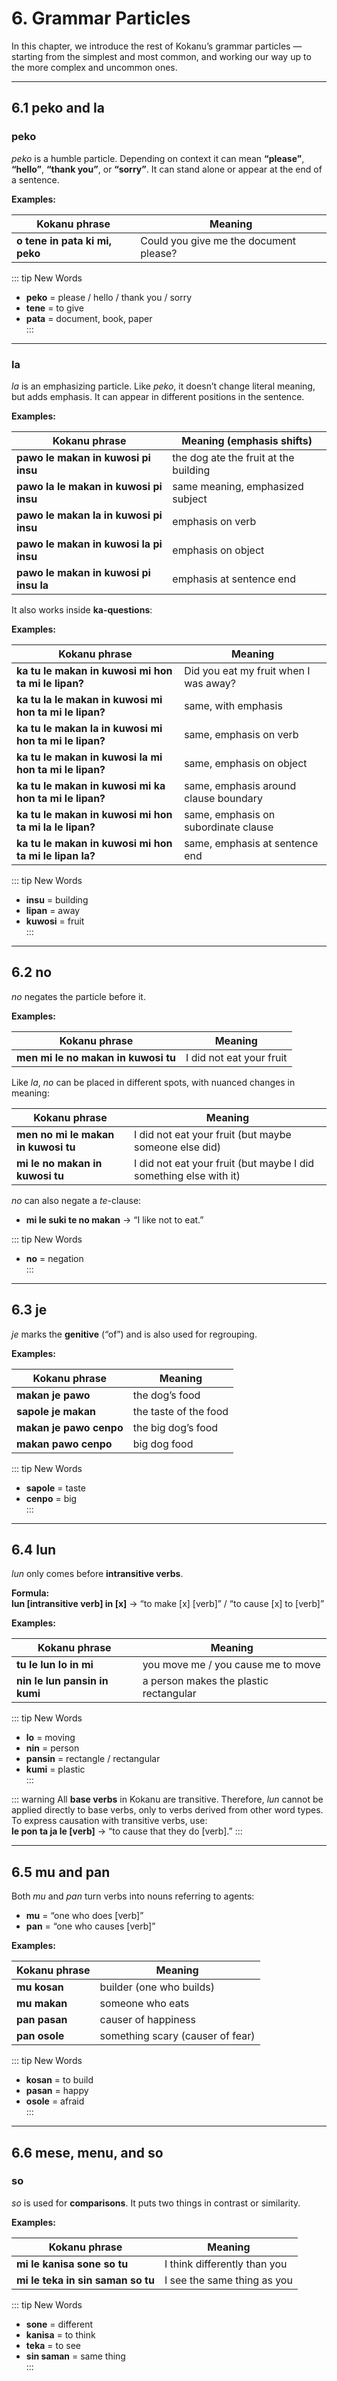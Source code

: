 # 6. Grammar Particles

In this chapter, we introduce the rest of Kokanu’s grammar particles — starting from the simplest and most common, and working our way up to the more complex and uncommon ones.

---

## 6.1 **peko** and **la**

### **peko**
*peko* is a humble particle. Depending on context it can mean **“please”**, **“hello”**, **“thank you”**, or **“sorry”**. It can stand alone or appear at the end of a sentence.

**Examples:**

| Kokanu phrase                           | Meaning                          |
|-----------------------------------------|----------------------------------|
| **o tene in pata ki mi, peko**          | Could you give me the document please? |

::: tip New Words
- **peko** = please / hello / thank you / sorry  
- **tene** = to give  
- **pata** = document, book, paper  
:::

---

### **la**
*la* is an emphasizing particle. Like *peko*, it doesn’t change literal meaning, but adds emphasis. It can appear in different positions in the sentence.

**Examples:**

| Kokanu phrase                                     | Meaning (emphasis shifts)         |
|---------------------------------------------------|-----------------------------------|
| **pawo le makan in kuwosi pi insu**               | the dog ate the fruit at the building |
| **pawo la le makan in kuwosi pi insu**            | same meaning, emphasized subject  |
| **pawo le makan la in kuwosi pi insu**            | emphasis on verb                  |
| **pawo le makan in kuwosi la pi insu**            | emphasis on object                |
| **pawo le makan in kuwosi pi insu la**            | emphasis at sentence end           |

It also works inside **ka-questions**:

**Examples:**

| Kokanu phrase                                                                 | Meaning                                 |
|-------------------------------------------------------------------------------|-----------------------------------------|
| **ka tu le makan in kuwosi mi hon ta mi le lipan?**                           | Did you eat my fruit when I was away?   |
| **ka tu la le makan in kuwosi mi hon ta mi le lipan?**                        | same, with emphasis                     |
| **ka tu le makan la in kuwosi mi hon ta mi le lipan?**                        | same, emphasis on verb                  |
| **ka tu le makan in kuwosi la mi hon ta mi le lipan?**                        | same, emphasis on object                |
| **ka tu le makan in kuwosi mi ka hon ta mi le lipan?**                        | same, emphasis around clause boundary   |
| **ka tu le makan in kuwosi mi hon ta mi la le lipan?**                        | same, emphasis on subordinate clause    |
| **ka tu le makan in kuwosi mi hon ta mi le lipan la?**                        | same, emphasis at sentence end          |

::: tip New Words
- **insu** = building  
- **lipan** = away  
- **kuwosi** = fruit  
:::

---

## 6.2 **no**

*no* negates the particle before it.

**Examples:**

| Kokanu phrase                            | Meaning                          |
|------------------------------------------|----------------------------------|
| **men mi le no makan in kuwosi tu**      | I did not eat your fruit         |

Like *la*, *no* can be placed in different spots, with nuanced changes in meaning:

| Kokanu phrase                            | Meaning                                            |
|------------------------------------------|----------------------------------------------------|
| **men no mi le makan in kuwosi tu**      | I did not eat your fruit (but maybe someone else did) |
| **mi le no makan in kuwosi tu**          | I did not eat your fruit (but maybe I did something else with it) |

*no* can also negate a *te*-clause:

- **mi le suki te no makan** → “I like not to eat.”

::: tip New Words
- **no** = negation  
:::

---

## 6.3 **je**

*je* marks the **genitive** (“of”) and is also used for regrouping.

**Examples:**

| Kokanu phrase              | Meaning                   |
|-----------------------------|---------------------------|
| **makan je pawo**           | the dog’s food            |
| **sapole je makan**         | the taste of the food     |
| **makan je pawo cenpo**     | the big dog’s food        |
| **makan pawo cenpo**        | big dog food              |

::: tip New Words
- **sapole** = taste  
- **cenpo** = big  
:::

---

## 6.4 **lun**

*lun* only comes before **intransitive verbs**.  

**Formula:**  
**lun [intransitive verb] in [x]** → “to make [x] [verb]” / “to cause [x] to [verb]”

**Examples:**

| Kokanu phrase                              | Meaning                                 |
|--------------------------------------------|-----------------------------------------|
| **tu le lun lo in mi**                     | you move me / you cause me to move      |
| **nin le lun pansin in kumi**              | a person makes the plastic rectangular  |

::: tip New Words
- **lo** = moving  
- **nin** = person  
- **pansin** = rectangle / rectangular  
- **kumi** = plastic  
:::

::: warning
All **base verbs** in Kokanu are transitive. Therefore, *lun* cannot be applied directly to base verbs, only to verbs derived from other word types.  
To express causation with transitive verbs, use:  
**le pon ta ja le [verb]** → “to cause that they do [verb].”
:::

---

## 6.5 **mu** and **pan**

Both *mu* and *pan* turn verbs into nouns referring to agents:

- **mu** = “one who does [verb]”  
- **pan** = “one who causes [verb]”  

**Examples:**

| Kokanu phrase              | Meaning                        |
|-----------------------------|--------------------------------|
| **mu kosan**                | builder (one who builds)       |
| **mu makan**                | someone who eats               |
| **pan pasan**               | causer of happiness            |
| **pan osole**               | something scary (causer of fear) |

::: tip New Words
- **kosan** = to build  
- **pasan** = happy  
- **osole** = afraid  
:::

---

## 6.6 **mese**, **menu**, and **so**

### **so**
*so* is used for **comparisons**. It puts two things in contrast or similarity.

**Examples:**

| Kokanu phrase                        | Meaning                          |
|--------------------------------------|----------------------------------|
| **mi le kanisa sone so tu**          | I think differently than you      |
| **mi le teka in sin saman so tu**    | I see the same thing as you       |

::: tip New Words
- **sone** = different  
- **kanisa** = to think  
- **teka** = to see  
- **sin saman** = same thing  
:::
